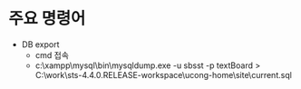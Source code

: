 # 주요 명령어
- DB export
  - cmd 접속
  - c:\xampp\mysql\bin\mysqldump.exe -u sbsst -p textBoard > C:\work\sts-4.4.0.RELEASE-workspace\ucong-home\site\current.sql
